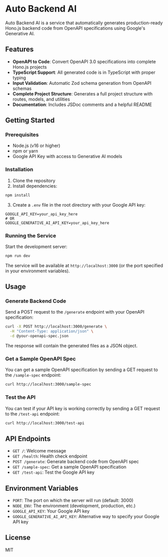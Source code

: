 # Auto Backend AI

Auto Backend AI is a service that automatically generates production-ready Hono.js backend code from OpenAPI specifications using Google's Generative AI.

## Features

- **OpenAPI to Code**: Convert OpenAPI 3.0 specifications into complete Hono.js projects
- **TypeScript Support**: All generated code is in TypeScript with proper typing
- **Input Validation**: Automatic Zod schema generation from OpenAPI schemas
- **Complete Project Structure**: Generates a full project structure with routes, models, and utilities
- **Documentation**: Includes JSDoc comments and a helpful README

## Getting Started

### Prerequisites

- Node.js (v16 or higher)
- npm or yarn
- Google API Key with access to Generative AI models

### Installation

1. Clone the repository
2. Install dependencies:

```bash
npm install
```

3. Create a `.env` file in the root directory with your Google API key:

```
GOOGLE_API_KEY=your_api_key_here
# OR
GOOGLE_GENERATIVE_AI_API_KEY=your_api_key_here
```

### Running the Service

Start the development server:

```bash
npm run dev
```

The service will be available at `http://localhost:3000` (or the port specified in your environment variables).

## Usage

### Generate Backend Code

Send a POST request to the `/generate` endpoint with your OpenAPI specification:

```bash
curl -X POST http://localhost:3000/generate \
  -H "Content-Type: application/json" \
  -d @your-openapi-spec.json
```

The response will contain the generated files as a JSON object.

### Get a Sample OpenAPI Spec

You can get a sample OpenAPI specification by sending a GET request to the `/sample-spec` endpoint:

```bash
curl http://localhost:3000/sample-spec
```

### Test the API

You can test if your API key is working correctly by sending a GET request to the `/test-api` endpoint:

```bash
curl http://localhost:3000/test-api
```

## API Endpoints

- `GET /`: Welcome message
- `GET /health`: Health check endpoint
- `POST /generate`: Generate backend code from OpenAPI spec
- `GET /sample-spec`: Get a sample OpenAPI specification
- `GET /test-api`: Test the Google API key

## Environment Variables

- `PORT`: The port on which the server will run (default: 3000)
- `NODE_ENV`: The environment (development, production, etc.)
- `GOOGLE_API_KEY`: Your Google API key
- `GOOGLE_GENERATIVE_AI_API_KEY`: Alternative way to specify your Google API key

## License

MIT